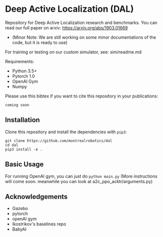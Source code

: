 # Deep Active Localization (DAL)
Repository for Deep Active Localization research and benchmarks. You can read our full paper on arxiv: https://arxiv.org/abs/1903.01669
- (Minor Note: We are still working on some minor documentations of the code, but it is ready to use)

For training or testing on our custom simulator, see: sim/readme.md

Requirements:
- Python 3.5+
- Pytorch 1.0
- OpenAI Gym
- Numpy

Please use this bibtex if you want to cite this repository in your publications:
```
coming soon
```

## Installation

Clone this repository and install the dependencies with `pip3`:

```
git clone https://github.com/montrealrobotics/dal
cd dal
pip3 install -e .
```

## Basic Usage
For running OpenAI gym, you can just do `python main.py` (More instructions will come soon. meanwhile you can look at a2c_ppo_acktr/arguments.py)

## Acknowledgements
- Gazebo
- pytorch
- openAI gym
- Ikostrikov's baselines repo
- BabyAI
